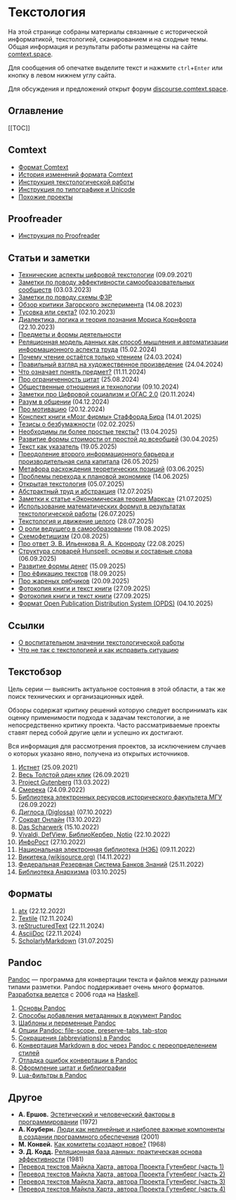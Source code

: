 # Текстология

На этой странице собраны материалы связанные с исторической информатикой, текстологией, сканированием и на сходные темы. Общая информация и результаты работы размещены на сайте [comtext.space](https://comtext.space).

Для сообщения об опечатке выделите текст и нажмите `ctrl`+`Enter` или кнопку в левом нижнем углу сайта.

Для обсуждения и предложений открыт форум [discourse.comtext.space](https://discourse.comtext.space).

## Оглавление

[[TOC]]

## Comtext

* [Формат Comtext](format-comtext.md)
* [История изменений формата Comtext](format-comtext-changelog.md)
* [Инструкция текстологической работы](git-guide.md)
* [Инструкция по типографике и Unicode](инструкция-по-типографике-и-unicode.md)
* [Похожие проекты](related-projects.md)

## Proofreader

* [Инструкция по Proofreader](proofreader-guide.md)

## Статьи и заметки

- [Технические аспекты цифровой текстологии](технические-аспекты-текстологии.md) (09.09.2021)
- [Заметки по поводу эффективности самообразовательных сообществ](заметки-по-поводу-эффективности-самообразовательных-сообществ.md) (03.03.2023)
- [Заметки по поводу схемы ФЗР](fzr-review.md)
- [Обзор критики Загорского эксперимента](обзор-критики-загорского-эксперимента.md) (14.08.2023)
- [Тусовка или секта?](party-or-cult.md) (02.10.2023)
- [Диалектика, логика и теория познания Мориса Корнфорта](диалектический-материализм-мориса-корнфорта.md) (22.10.2023)
- [Предметы и формы деятельности](предметы-и-формы-деятельности.md)
- [Реляционная модель данных как способ мышления и автоматизации информационного аспекта труда](реляционная-модель-данных.md) (15.02.2024)
- [Почему чтение остаётся только чтением](почему-чтение-остаётся-только-чтением.md) (24.03.2024)
- [Правильный взгляд на художественное произведение](правильный-взгляд-на-художественное-произведение.md) (24.04.2024)
- [Что означает понять предмет?](./что-означает-понять-предмет.md) (11.11.2024)
- [Про ограниченность цитат](./про-ограниченность-цитат) (25.08.2024)
- [Общественные отношения и технологии](общественные-отношения-и-технологии.md) (09.10.2024)
- [Заметки про Цифровой социализм и ОГАС 2.0](./заметки-про-цифровой-социализм-и-огас-2.0.md) (20.11.2024)
- [Разум в общении](./разум-в-общении.md) (04.12.2024)
- [Про мотивацию](./про-мотивацию.md) (20.12.2024)
- [Конспект книги «Мозг фирмы» Стаффорда Бира](./конспект-книги-мозг-фирмы.md) (14.01.2025)
- [Тезисы о безбумажности](./тезисы-о-безбумажности.md) (02.02.2025)
- [Необходимы ли более простые тексты?](./необходимы-ли-более-простые-тексты.md) (13.04.2025)
- [Развитие формы стоимости от простой до всеобщей](./развитие-относительной-формы-стоимости.md) (30.04.2025)
- [Текст как указатель](./текст-как-указатель.md) (19.05.2025)
- [Преодоление второго информационного барьера и производительная сила капитала](./преодоление-второго-информационного-барьера-и-производительная-сила.md) (26.05.2025)
- [Метафора расхождения теоретических позиций](./метафора-расхождения-теоретических-позиций.md) (03.06.2025)
- [Проблемы перехода к плановой экономике](./проблемы-перехода-к-плановой-экономике.md) (14.06.2025)
- [Открытая текстология](./открытая-текстология.md) (05.07.2025)
- [Абстрактный труд и абстракция](./абстрактный-труд-и-абстракция.md) (12.07.2025)
- [Заметки к статье «Экономическая теория Маркса»](./заметки-к-статье-экономическая-теория-маркса.md) (21.07.2025)
- [Использование математических формул в результатах текстологической работы](./использование-математических-формул-в-результатах-текстологической-работы.md) (26.07.2025)
- [Текстология и движение целого](./текстология-и-движение-целого.md) (28.07.2025)
- [О роли ведущего в самообразовании](./о-роли-ведущего-в-самообразовании.md) (19.08.2025)
- [Схемофетишизм](./схемофетишизм.md) (20.08.2025)
- [Про ответ Э. В. Ильенкова Я. А. Кронроду](./про-ответ-ильенкова-кронроду.md) (22.08.2025)
- [Структура словарей Hunspell: основы и составные слова](./структура-словарей-hunspell-основы-и-составные-слова.md) (06.09.2025)
- [Развитие формы денег](./развитие-формы-денег.md) (15.09.2025)
- [Про ёфикацию текстов](./про-ёфикацию-текстов.md) (18.09.2025)
- [Про жареных рябчиков](./про-жареных-рябчиков.md) (20.09.2025)
- [Фотокопия книги и текст книги](./фотокопия-книги-и-текст-книги.md) (27.09.2025)
- [Фотокопия книги и текст книги](./фотокопия-книги-и-текст-книги.md) (27.09.2025)
- [Формат Open Publication Distribution System (OPDS)](./формат-open-publication-distribution-system.md) (04.10.2025)


## Ссылки

- [О воспитательном значении текстологической работы](https://propjourn.github.io/site/static/о_воспитательном_значении_текстологической_работы.html)
- [Что не так с текстологией и как исправить ситуацию](https://propjourn.github.io/site/static/что_не_так_с_текстологией_и_как_исправить_ситуацию.html)

## Текстобзор

Цель серии — выяснить актуальное состояния в этой области, а так же поиск технических и организационных идей.

Обзоры содержат критику решений которую следует воспринимать как оценку применимости подхода к задачам текстологии, а не непосредственно критику проекта. Часто рассматриваемые проекты ставят перед собой другие цели и успешно их достигают.

Вся информация для рассмотрения проектов, за исключением случаев о которых указано явно, получена из открытых источников.

1. [Истнет](textreview-istnet.md) (25.09.2021)
2. [Весь Толстой один клик](textreview-tolstoy.md) (26.09.2021)
3. [Project Gutenberg](textreview-gutenberg.md) (13.03.2022)
4. [Смерека](textreview-smereka.md) (24.09.2022)
5. [Библиотека электронных ресурсов исторического факультета МГУ](textreview-mgu-library.md) (26.09.2022)
6. [Диглоса (Diglossa)](textreview-diglossa.md) (07.10.2022)
7. [Сократ Онлайн](textreview-sokrat-online.md) (13.10.2022)
8. [Das Scharwerk](textreview-das-scharwerk.md) (15.10.2022)
9. [Vivaldi, DefView, БиблиоКербер, Notio](textreview-vivaldi.md) (22.10.2022)
10. [ИнфоРост](textreview-inforost.md) (27.10.2022)
11. [Национальная электронная библиотека (НЭБ)](textreview-rusneb.md) (09.11.2022)
12. [Викитека (wikisource.org)](textreview-wikisource.md) (14.11.2022)
13. [Федеральная Резервная Система Банков Знаний](textreview-nooregistry.md) (25.11.2022)
13. [Библиотека Анархизма](textreview-anarchistlibraries.md) (03.10.2025)

## Форматы

1. [atx](textreview-format-atx.md) (22.12.2022)
3. [Textile](textreview-format-textile.md) (12.11.2024)
4. [reStructuredText](textreview-format-restructuredtext.md) (22.11.2024)
5. [AsciiDoc](textreview-format-asciidoc.md) (22.11.2024)
6. [ScholarlyMarkdown](textreview-format-scholarlymarkdown.md) (31.07.2025)

## Pandoc

[Pandoc](https://pandoc.org) — программа для конвертации текста и файлов между разными типами разметки. Pandoc поддерживает очень много форматов. [Разработка ведется](https://github.com/jgm/pandoc) с 2006 года на [Haskell](https://www.haskell.org).

1. [Основы Pandoc](pandoc-basic.md)
1. [Способы добавления метаданных в документ Pandoc](pandoc-metadata.md)
1. [Шаблоны и переменные Pandoc](pandoc-template.md)
1. [Опции Pandoc: file-scope, preserve-tabs, tab-stop](pandoc-file-scope-preserve-tabs-tab-stop.md)
1. [Сокращения (abbreviations) в Pandoc](pandoc-abbreviations.md)
1. [Конвертация Markdown в doc через Pandoc с переопределением стилей](pandoc-md-to-doc.md)
1. [Отладка ошибок конвертации в Pandoc](pandoc-debug.md)
1. [Оформление цитат и библиографии](pandoc-citations.md)
1. [Lua-фильтры в Pandoc](pandoc-lua-filters.md)

## Другое

* **А. Ершов.** [Эстетический и человеческий факторы в программировании](./aliaĵoj/ершов-эстетический-и-человеческий-факторы-в-программировании.md) (1972)
* **А. Коуберн.** [Люди как нелинейные и наиболее важные компоненты в создании программного обеспечения](./aliaĵoj/коуберн-люди-как-нелинейные-и-наиболее-важные-компоненты-в-создании-программного-обеспечения.md) (2001)
* **М. Конвей.** [Как комитеты создают новое?](https://habr.com/en/companies/engelbart/articles/432972/) (1968)
* **Э. Д. Кодд.** [Реляционная база данных: практическая основа эффективности](./aliaĵoj/кодд-реляционная-база-данных.md) (1981)
* [Перевод текстов Майкла Харта, автора Проекта Гутенберг (часть 1)](./перевод-текстов-майкла-харта-1.md)
* [Перевод текстов Майкла Харта, автора Проекта Гутенберг (часть 2)](./перевод-текстов-майкла-харта-2.md)
* [Перевод текстов Майкла Харта, автора Проекта Гутенберг (часть 3)](./перевод-текстов-майкла-харта-3.md)
* [Перевод текстов Майкла Харта, автора Проекта Гутенберг (часть 4)](./перевод-текстов-майкла-харта-4.md)
